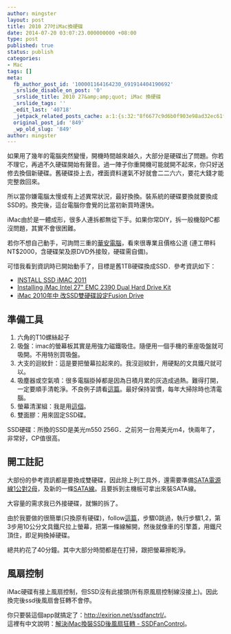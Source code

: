 ```yaml
---
author: mingster
layout: post
title: 2010 27吋iMac換硬碟
date: 2014-07-20 03:07:23.000000000 +08:00
type: post
published: true
status: publish
categories:
- Mac
tags: []
meta:
  fb_author_post_id: '100001164164230_691914404190692'
  _srslide_disable_on_post: '0'
  _srslide_title: 2010 27&amp;amp;quot; iMac 換硬碟
  _srslide_tags: ''
  _edit_last: '40718'
  _jetpack_related_posts_cache: a:1:{s:32:"8f6677c9d6b0f903e98ad32ec61f8deb";a:2:{s:7:"expires";i:1456501986;s:7:"payload";a:3:{i:0;a:1:{s:2:"id";i:69;}i:1;a:1:{s:2:"id";i:174;}i:2;a:1:{s:2:"id";i:149;}}}}
  original_post_id: '849'
  _wp_old_slug: '849'
author: mingster
---
```


<p>如果用了幾年的電腦突然變慢，開機時間越來越久，大部分是硬碟出了問題。你若不理它，再過不久硬碟開始有聲音。過一陣子你重開機可能就開不起來，你只好送修去換個新硬碟。舊硬碟掛上去，裡面資料運氣不好就會二二六六，要花大錢才能完整救回來。</p>
<p>所以當你嫌電腦太慢或有上述異常狀況，最好換換。裝系統的硬碟要換就要換成SSD的。換完後，這台電腦你會覺的比當初新買時還快。</p>
<p>iMac由於是一體成形，很多人連拆都無從下手。如果你常DIY，拆一般機殼PC都沒問題，其實不會很困難。</p>
<p>若你不想自己動手，可詢問三重的<a href="http://goods.ruten.com.tw/item/show?21112200845860#auc" target="_blank">華安電腦</a>，看來很專業且價格公道 (連工帶料NT$2000，含硬碟架及原DVD外接殼，硬碟需自備)。</p>
<p>可惜我看到資訊時已開始動手了，目標是舊1TB硬碟換成SSD．參考資訊如下：</p>
<ul>
<li><a href="http://www.btobey.com/learn/imac-ssd-install.php" target="_blank">INSTALL SSD iMAC 2011</a></li>
<li><a href="https://www.ifixit.com/Guide/Installing+iMac+Intel+27-Inch+EMC+2390+Dual+Hard+Drive+Kit/9266" target="_blank">Installing iMac Intel 27" EMC 2390 Dual Hard Drive Kit</a></li>
<li><a href="http://times1985.blogspot.tw/2014/01/imac-2010-ssdfusion-drive.html" target="_blank">iMac 2010年中 改SSD雙硬碟設定Fusion Drive</a></li>
</ul>
<h2>準備工具</h2>
<ol>
<li>六角的T10螺絲起子</li>
<li>吸盤：imac的螢幕板其實是用強力磁鐵吸住。隨便用一個手機的車座吸盤就可吸開。不用特別買吸盤。</li>
<li>大支的迴紋針：這是要把螢幕拉起來的。我沒迴紋針，用硬點的文具鐵尺就可以。</li>
<li>吸塵器或空氣噴：很多電腦掛掉都是因為日積月累的灰造成過熱。難得打開，一定要順手清乾淨。不良例子請看<a href="http://www.maccare.com.tw/REPAIR/files/iMac_27_late_2009_amd_4850m.html?utm_source=dlvr.it&amp;utm_medium=facebook#unique-entry-id-94" target="_blank">這篇</a>。最好保持習慣，每年大掃除時也清電腦。</li>
<li>螢幕清潔組：我是用<a href="http://iqmore.tw/antec-cleaning-solutions-review" target="_blank">這個</a>。</li>
<li>雙面膠：用來固定SSD碟。</li>
</ol>
<p>SSD硬碟：所換的SSD是美光m550 256G．之前另一台用美光m4，快兩年了，非常好，CP值很高。</p>
<h2>開工註記</h2>
<p>大部份的參考資訊都是要換成雙硬碟，因此除上列工具外，還需要準備<a href="http://www.pcstore.com.tw/scshop/M12482257.htm" target="_blank">SATA電源線1公對2母</a>，及新的一條<a href="http://24h.pchome.com.tw/prod/DRAE3U-A70982178?q=/S/DCAC1R" target="_blank">SATA線</a>。且要拆到主機板可拿出來裝SATA線。</p>
<p>大容量的需求我已外接硬碟，就懶的拆了。</p>
<p>由於我要做的很簡單(只換原有硬碟)，follow<a href="http://www.btobey.com/learn/imac-ssd-install.php" target="_blank">這篇</a>，步驟0跳過，執行步驟1,2，第3步用10公分文具鐵尺拉上螢幕，把第一條線解開，然後就像車的引擎蓋，用鐵尺頂住，即足夠換掉硬碟。</p>
<p>總共約花了40分鐘。其中大部分時間都是在打掃，跟把螢幕擦乾淨。</p>
<h2>風扇控制</h2>
<p>iMac硬碟有接上風扇控制，但SSD沒有此接頭(所有原風扇控制線沒接上)。因此換完後ssd後風扇會狂轉不會停。</p>
<p>你只要裝這個app就搞定了：<a href="http://exirion.net/ssdfanctrl/">http://exirion.net/ssdfanctrl/</a>。<br />
這裡有中文說明：<a href="http://www.macuknow.com/node/18083" target="_blank">解決iMac換裝SSD後風扇狂轉 - SSDFanControl</a>。</p>
